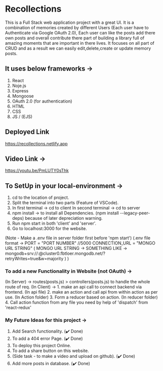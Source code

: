 # Recollections
This is a Full Stack web application project with a great UI. It is a combination of memories created by different Users (Each user have to Authenticate via Google OAuth 2.0), Each user can like the posts add there own posts and overall contribute there part of building a library full of amazing moments that are important in there lives. It focuses on all part of CRUD and as a result we can easily edit,delete,create or update memory posts.

## It uses below frameworks ->
1) React
2) Noje.js
3) Express
4) Mongoose
5) OAuth 2.0 (for authentication)
6) HTML
7) CSS
8) JS / (EJS)

## Deployed Link
https://recollections.netlify.app

## Video Link ->
https://youtu.be/PmLUTY0sThk

## To SetUp in your local-environment ->
1) cd to the location of project.
2) Split the terminal into two parts (Feature of VSCode).
3) In first terminal -> cd to client
   In second terminal -> cd to server
4) npm install -> to install all Dependencies.
   (npm install --legacy-peer-deps) because of later depreciation warning.
5) Run npm start in both 'client' and 'server'.
6) Go to localhost:3000 for the website.

(Note - Make a .env file in server folder first before 'npm start')
(.env file format -> 
  PORT = "PORT NUMBER" //5000
  CONNECTION_URL = "MONGO URL STRING"
  ( MONGO URL STRING -> SOMETHING LIKE -> mongodb+srv://<USERNAME>:<PASSWORD>@cluster0.fbtloer.mongodb.net/?retryWrites=true&w=majority )
)

### To add a new Functionality in Website (not OAuth) ->
(In Server) -> routes(posts.js) > controllers(posts.js) to handle the whole route of req.
(In Client) -> 1. make an api call to connect backend via frontend. (In api file)
2. make an action and call api from within action as per use. (In Action folder)
3. Form a reducer based on action. (In reducer folder)
4. Call action function from any file you need by help of 'dispatch' from 'react-redux'

### My Future Ideas for this project ->
1) Add Search functionality. (✔️ Done)
2) To add a 404 error Page. (✔️ Done)
3) To deploy this project Online.
4) To add a share button on this website.
5) (Side task - to make a video and upload on github). (✔️ Done)
6) Add more posts in database. (✔️ Done)

